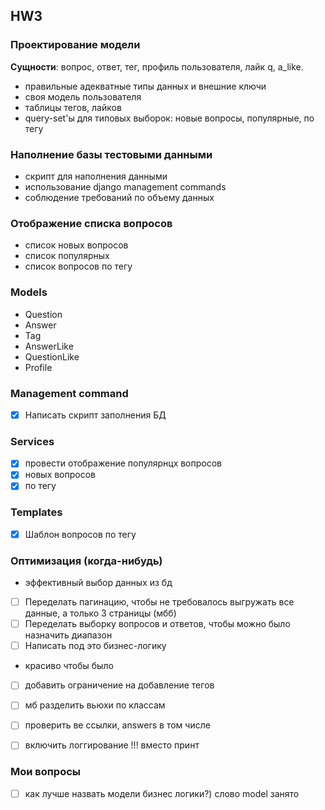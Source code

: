 ## HW3
### Проектирование модели

**Сущности**: вопрос, ответ, тег, профиль пользователя, лайк q, a_like.
- правильные адекватные типы данных и внешние ключи 
- своя модель пользователя 
- таблицы тегов, лайков 
- query-set'ы для типовых выборок: новые вопросы, популярные, по тегу 

### Наполнение базы тестовыми данными 

- скрипт для наполнения данными 
- использование django management commands
- соблюдение требований по объему данных 

### Отображение списка вопросов 

- список новых вопросов 
- список популярных 
- список вопросов по тегу 

### Models
- Question
-  Answer
- Tag
- AnswerLike
- QuestionLike
- Profile

### Management command
- [x] Написать скрипт заполнения БД

### Services
- [x] провести отображение популярнцх вопросов
- [x] новых вопросов
- [x] по тегу

### Templates
- [x] Шаблон вопросов по тегу

### Оптимизация (когда-нибудь)
- эффективный выбор данных из бд
- [ ] Переделать пагинацию, чтобы не требовалось выгружать все данные, а только 3 страницы (мбб)
- [ ] Переделать выборку вопросов и ответов, чтобы можно было назначить диапазон
- [ ] Написать под это бизнес-логику
- красиво чтобы было
- [ ] добавить ограничение на добавление тегов 

- [ ] мб разделить вьюхи по классам
- [ ] проверить ве ссылки, answers в том числе
- [ ] включить логгирование !!! вместо принт

### Мои вопросы
- [ ] как лучше назвать модели бизнес логики?) 
слово model занято